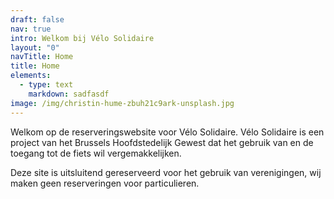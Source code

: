 ```yaml
---
draft: false
nav: true
intro: Welkom bij Vélo Solidaire
layout: "0"
navTitle: Home
title: Home
elements:
  - type: text
    markdown: sadfasdf
image: /img/christin-hume-zbuh21c9ark-unsplash.jpg
---
```

Welkom op de reserveringswebsite voor Vélo Solidaire. Vélo Solidaire is een project van het Brussels Hoofdstedelijk Gewest dat het gebruik van en de toegang tot de fiets wil vergemakkelijken.

Deze site is uitsluitend gereserveerd voor het gebruik van verenigingen, wij maken geen reserveringen voor particulieren.